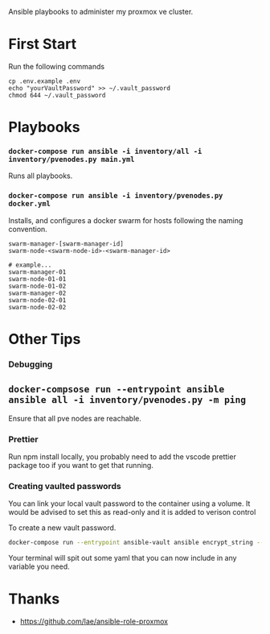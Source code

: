 Ansible playbooks to administer my proxmox ve cluster.

# First Start

Run the following commands

```
cp .env.example .env
echo "yourVaultPassword" >> ~/.vault_password
chmod 644 ~/.vault_password
```

# Playbooks

### `docker-compose run ansible -i inventory/all -i inventory/pvenodes.py main.yml`

Runs all playbooks.

### `docker-compose run ansible -i inventory/pvenodes.py docker.yml`

Installs, and configures a docker swarm for hosts following the naming convention.

```
swarm-manager-[swarm-manager-id]
swarm-node-<swarm-node-id>-<swarm-manager-id>

# example...
swarm-manager-01
swarm-node-01-01
swarm-node-01-02
swarm-manager-02
swarm-node-02-01
swarm-node-02-02
```

# Other Tips

### Debugging

## `docker-compsose run --entrypoint ansible ansible all -i inventory/pvenodes.py -m ping`

Ensure that all pve nodes are reachable.

### Prettier

Run npm install locally, you probably need to add the vscode prettier package too if you want to get that running.

### Creating vaulted passwords

You can link your local vault password to the container using a volume. It would be advised to set this as read-only and it is added to verison control

To create a new vault password.

```bash
docker-compose run --entrypoint ansible-vault ansible encrypt_string --vault-password-file .vault_password 'secret' --name 'the_secret'
```

Your terminal will spit out some yaml that you can now include in any variable you need.


# Thanks

- https://github.com/lae/ansible-role-proxmox
